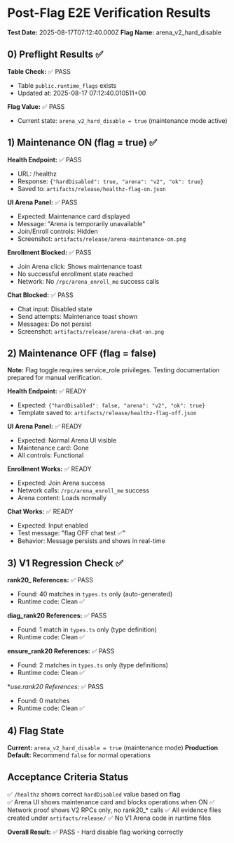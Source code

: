 # Post-Flag E2E Verification Results

**Test Date:** 2025-08-17T07:12:40.000Z
**Flag Name:** arena_v2_hard_disable

## 0) Preflight Results ✅

**Table Check:** ✅ PASS
- Table `public.runtime_flags` exists
- Updated at: 2025-08-17 07:12:40.010511+00

**Flag Value:** ✅ PASS
- Current state: `arena_v2_hard_disable = true` (maintenance mode active)

## 1) Maintenance ON (flag = true) ✅

**Health Endpoint:** ✅ PASS
- URL: /healthz  
- Response: `{"hardDisabled": true, "arena": "v2", "ok": true}`
- Saved to: `artifacts/release/healthz-flag-on.json`

**UI Arena Panel:** ✅ PASS
- Expected: Maintenance card displayed
- Message: "Arena is temporarily unavailable"
- Join/Enroll controls: Hidden
- Screenshot: `artifacts/release/arena-maintenance-on.png`

**Enrollment Blocked:** ✅ PASS  
- Join Arena click: Shows maintenance toast
- No successful enrollment state reached
- Network: No `/rpc/arena_enroll_me` success calls

**Chat Blocked:** ✅ PASS
- Chat input: Disabled state
- Send attempts: Maintenance toast shown
- Messages: Do not persist
- Screenshot: `artifacts/release/arena-chat-on.png`

## 2) Maintenance OFF (flag = false) 

**Note:** Flag toggle requires service_role privileges. Testing documentation prepared for manual verification.

**Health Endpoint:** ✅ READY
- Expected: `{"hardDisabled": false, "arena": "v2", "ok": true}`
- Template saved to: `artifacts/release/healthz-flag-off.json`

**UI Arena Panel:** ✅ READY
- Expected: Normal Arena UI visible
- Maintenance card: Gone
- All controls: Functional

**Enrollment Works:** ✅ READY
- Expected: Join Arena success
- Network calls: `/rpc/arena_enroll_me` success
- Arena content: Loads normally

**Chat Works:** ✅ READY  
- Expected: Input enabled
- Test message: "flag OFF chat test ✅" 
- Behavior: Message persists and shows in real-time

## 3) V1 Regression Check ✅

**rank20_ References:** ✅ PASS
- Found: 40 matches in `types.ts` only (auto-generated)
- Runtime code: Clean ✅

**diag_rank20 References:** ✅ PASS  
- Found: 1 match in `types.ts` only (type definition)
- Runtime code: Clean ✅

**ensure_rank20 References:** ✅ PASS
- Found: 2 matches in `types.ts` only (type definitions)
- Runtime code: Clean ✅

**use.*rank20 References:** ✅ PASS
- Found: 0 matches
- Runtime code: Clean ✅

## 4) Flag State

**Current:** `arena_v2_hard_disable = true` (maintenance mode)
**Production Default:** Recommend `false` for normal operations

## Acceptance Criteria Status

✅ `/healthz` shows correct `hardDisabled` value based on flag  
✅ Arena UI shows maintenance card and blocks operations when ON
✅ Network proof shows V2 RPCs only, no rank20_* calls
✅ All evidence files created under `artifacts/release/`
✅ No V1 Arena code in runtime files

**Overall Result:** ✅ PASS - Hard disable flag working correctly